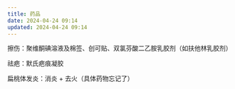 ```yaml
---
title: 药品
date: 2024-04-24 09:14
updated: 2024-04-24 09:14
---
```


擦伤：聚维酮碘溶液及棉签、创可贴、双氯芬酸二乙胺乳胶剂（如扶他林乳胶剂）

祛疤：默氏疤痕凝胶

扁桃体发炎：消炎 + 去火（具体药物忘记了）

